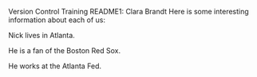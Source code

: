 Version Control Training README1: Clara Brandt
Here is some interesting information about each of us:



Nick lives in Atlanta.  

He is a fan of the Boston Red Sox.  

He works at the Atlanta Fed.  



